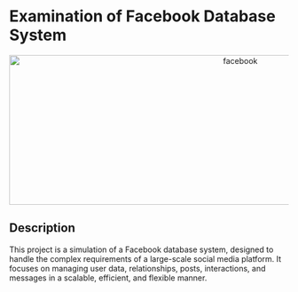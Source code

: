 # Examination of Facebook Database System

<p align="center">
  <img width="817.5" height="270" src="https://github.com/user-attachments/assets/3f545db3-da4d-4ac3-b4a2-dc6d3415c27f" alt="facebook">
</p>

## Description

This project is a simulation of a Facebook database system, designed to handle the complex requirements of a large-scale social media platform. It focuses on managing user data, relationships, posts, interactions, and messages in a scalable, efficient, and flexible manner.
